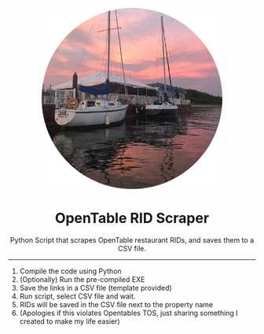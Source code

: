 <p align="center"><img src="https://raw.githubusercontent.com/ad4m-w/ad4m-w.github.io/refs/heads/main/profile.png" alt="ad4m profile picture"></p>

<h1 align="center">OpenTable RID Scraper</h1>

<p align="center">Python Script that scrapes OpenTable restaurant RIDs, and saves them to a CSV file.</p>

<hr>

1.   Compile the code using Python
2.   (Optionally) Run the pre-compiled EXE
3.   Save the links in a CSV file (template provided)
4.   Run script, select CSV file and wait.
5.   RIDs will be saved in the CSV file next to the property name
6.   (Apologies if this violates Opentables TOS, just sharing something I created to make my life easier)
